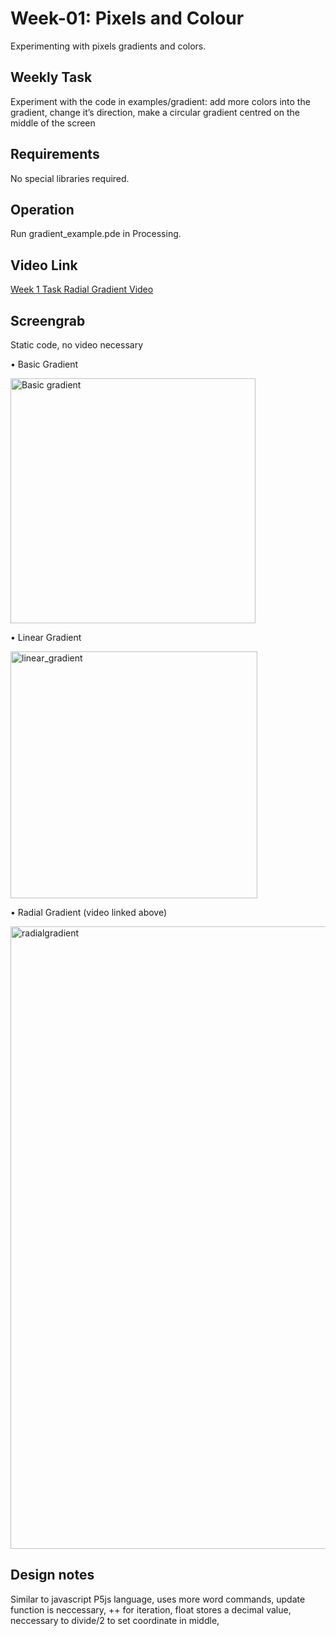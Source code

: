 <h1>Week-01: Pixels and Colour</h1>

Experimenting with pixels gradients and colors.

<h2>Weekly Task</h2>

Experiment with the code in examples/gradient: add more colors into the gradient, change it’s direction, make a circular gradient centred on the middle of the screen

<h2>Requirements</h2>
No special libraries required.

<h2>Operation</h2>
Run gradient_example.pde in Processing.

<h2>Video Link</h2>
<a href="https://drive.google.com/file/d/1KSukGpKAT2CDheN1nUmySagQpohdh05l/view?usp=drive_link">Week 1 Task Radial Gradient Video</a>

<h2>Screengrab</h2> 
Static code, no video necessary 

• Basic Gradient

 <img width="392" alt="Basic gradient" src="https://github.com/user-attachments/assets/b008af76-d66f-4888-b7f0-a7721bb3f1c7" />

• Linear Gradient

<img width="395" alt="linear_gradient" src="https://github.com/user-attachments/assets/fde27935-1645-497a-88af-d3799ed215b9" />

• Radial Gradient (video linked above)

<img width="996" alt="radialgradient" src="https://github.com/user-attachments/assets/7c0fc10b-dec8-4077-ab3f-c0e09f163c4c" />

<h2>Design notes</h2>

Similar to javascript P5js language, uses more word commands, update function is neccessary, ++ for iteration, float stores a decimal value, neccessary to divide/2 to set coordinate in middle, 
